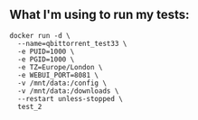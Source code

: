 ## What I'm using to run my tests:

```
docker run -d \
  --name=qbittorrent_test33 \
  -e PUID=1000 \
  -e PGID=1000 \
  -e TZ=Europe/London \
  -e WEBUI_PORT=8081 \
  -v /mnt/data:/config \
  -v /mnt/data:/downloads \
  --restart unless-stopped \
  test_2
```